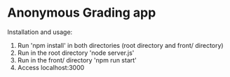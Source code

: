 # Anonymous Grading app

Installation and usage:

1) Run 'npm install' in both directories (root directory and front/ directory)
2) Run in the root directory 'node server.js'
3) Run in the front/ directory 'npm run start'
4) Access localhost:3000
